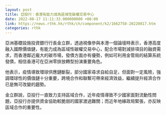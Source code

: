 ```yaml
---
layout: post
title: 亞投行：香港有能力成為區域性碳權交易中心
date: 2022-08-17 11:11:33.000000000 +08:00
link: https://news.rthk.hk/rthk/ch/component/k2/1662758-20220817.htm
categories: rthk
---
```


亞洲基礎設施投資銀行行長金立群，透過視像參與本港一個論壇時表示，香港高度融入國際價值鏈，有能力成為區域性碳權交易中心，配合市場對減排項目的融資需求，而香港鄰近龐大的碳市場，發債方面亦有優勢，例如可利用金管局的結算系統發債，相信香港可在亞洲零排放轉型扮演重要角色。

他表示，疫情導致環球供應鏈斷裂，部分國家尋求自給自足，但面對一定風險，強調環球性的價值鏈十分重要，跨境合作和聯繫可帶來經濟效益，繼續提升經濟合作已是無可改變的趨勢。

金立群說，亞投行一直致力支持區域合作，近年疫情導致不少國家面對流動性問題，亞投行亦提供資金協助較脆弱的國家渡過難關；而近年地緣政局緊張，亦反映區域合作的重要性。
